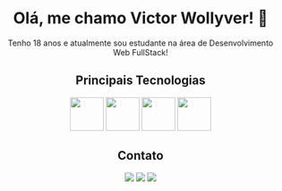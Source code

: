 
<div  align='center'>
    <h1>Olá, me chamo Victor Wollyver! 👋</h1>
    <p>Tenho 18 anos e atualmente sou estudante na área de Desenvolvimento Web FullStack!</p>
</div>

<div align='center'>
    <h2>Principais Tecnologias</h1>
    <img src="https://cdn.jsdelivr.net/gh/devicons/devicon/icons/react/react-original-wordmark.svg" height='60px' width='60px' />
    <img src="https://cdn.jsdelivr.net/gh/devicons/devicon/icons/nodejs/nodejs-original.svg"  height='60px' width='60px' />
    <img src="https://cdn.jsdelivr.net/gh/devicons/devicon/icons/figma/figma-original.svg" height='60px' width='60px' />
    <img src="https://cdn.jsdelivr.net/gh/devicons/devicon/icons/typescript/typescript-original.svg" height='60px' width='60px' />   
</div>

<div align='center'>
    <h2>Contato</h1>
    <a href = "mailto:victorwollyver50@gmail.com"><img src="https://img.shields.io/badge/Gmail-D14836?style=for-the-badge&logo=gmail&logoColor=white" target="_blank"></a>
    <a href="https://www.linkedin.com/in/victor-wollyver-03b065215/" target="_blank"><img src="https://img.shields.io/badge/-LinkedIn-%230077B5?style=for-the-badge&logo=linkedin&logoColor=white" target="_blank"></a> 
     <a href="https://wa.me/5519981171034" target="_blank"><img src="https://img.shields.io/badge/-whatsapp-%230077B5?style=for-the-badge&logo=whatsapp&logoColor=green" target="_blank"></a> 
    
</div>


